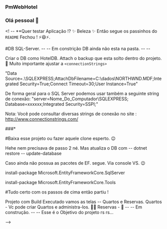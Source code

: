 ### PmWebHotel

### Olá pessoal 👋

<! --
**Quer testar Aplicação !? ✨ Beleza ✨ Então segue os passinhos do `README` Fechou ! ⚡😄⚡.

#DB SQL-Server. -- -- Em constrição DB ainda não esta na pasta. -- --

Criar o DB como HotelDB.
Attach o backup que esta solto dentro do projeto.🤔 Muito importante ajustar a `<connectionStrings>` 

"Data Source=.\SQLEXPRESS;AttachDbFilename=C:\dados\NORTHWND.MDF;Integrated Security=True;Connect Timeout=30;User Instance=True"

De forma geral para o SQL Server podemos usar também a seguinte string de conexão:
"server=Nome_Do_Computador\SQLEXPRESS; Database=xxxxxx;Integrated Security=SSPI;"

Nota: Você pode consultar diversas strings de conexão no site : http://www.connectionstrings.com/

###*

#Baixa esse projeto ou fazer aquele clone esperto. 😉

Hehe nem precisava de passo 2 né. Mas atualiza o DB com -- dotnet restore -- update-database

Caso ainda não possua as pacotes de EF.
segue. Via console VS. 😉

install-package Microsoft.EntityFrameworkCore.SqlServer

install-package Microsoft.EntityFrameworkCore.Tools

#Tudo certo com os passos de cima então partiu !

Projeto com Build Executado vamos as telas -- Quartos e Reservas. 
Quartos - Vc pode criar Quartos e administra-los. 🔭🌱
Reservas - 💬 -- -- Em construção. -- --
Esse é o Objetivo do projeto rs rs... 


-->
